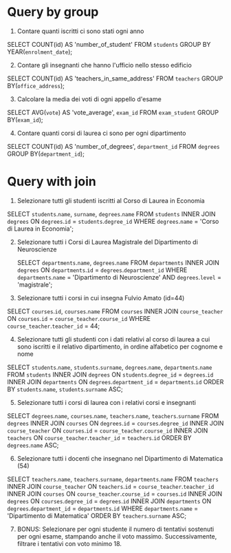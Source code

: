 # Query by group

1. Contare quanti iscritti ci sono stati ogni anno

SELECT COUNT(id) AS 'number_of_student'
FROM `students`
GROUP BY YEAR(`enrolment_date`);

2. Contare gli insegnanti che hanno l'ufficio nello stesso edificio

SELECT COUNT(id) AS 'teachers_in_same_address'
FROM `teachers`
GROUP BY(`office_address`);

3. Calcolare la media dei voti di ogni appello d'esame

SELECT AVG(`vote`) AS 'vote_average', `exam_id`
FROM `exam_student`
GROUP BY(`exam_id`);

4. Contare quanti corsi di laurea ci sono per ogni dipartimento

SELECT COUNT(id) AS 'number_of_degrees', `department_id`
FROM `degrees`
GROUP BY(`department_id`);

# Query with join

1. Selezionare tutti gli studenti iscritti al Corso di Laurea in Economia

SELECT `students`.`name`, `surname`, `degrees`.`name`
FROM `students`
INNER JOIN `degrees`
ON `degrees`.`id` = `students`.`degree_id`
WHERE `degrees`.`name` = 'Corso di Laurea in Economia';

2. Selezionare tutti i Corsi di Laurea Magistrale del Dipartimento di
   Neuroscienze

   SELECT `departments`.`name`, `degrees`.`name`
   FROM `departments`
   INNER JOIN `degrees`
   ON `departments`.`id` = `degrees`.`department_id`
   WHERE `departments`.`name` = 'Dipartimento di Neuroscienze'
   AND `degrees`.`level` = 'magistrale';

3. Selezionare tutti i corsi in cui insegna Fulvio Amato (id=44)

SELECT `courses`.`id`, `courses`.`name`
FROM `courses`
INNER JOIN `course_teacher`
ON `courses`.`id` = `course_teacher`.`course_id`
WHERE `course_teacher`.`teacher_id` = 44;

4. Selezionare tutti gli studenti con i dati relativi al corso di laurea a cui
   sono iscritti e il relativo dipartimento, in ordine alfabetico per cognome e
   nome

SELECT `students`.`name`, `students`.`surname`, `degrees`.`name`, `departments`.`name`
FROM `students`
INNER JOIN `degrees`
ON `students`.`degree_id` = `degrees`.`id`
INNER JOIN `departments`
ON `degrees`.`department_id` = `departments`.`id`
ORDER BY `students`.`name`, `students`.`surname` ASC;

5. Selezionare tutti i corsi di laurea con i relativi corsi e insegnanti

SELECT `degrees`.`name`, `courses`.`name`, `teachers`.`name`, `teachers`.`surname`
FROM `degrees`
INNER JOIN `courses`
ON `degrees`.`id` = `courses`.`degree_id`
INNER JOIN `course_teacher`
ON `courses`.`id` = `course_teacher`.`course_id`
INNER JOIN `teachers`
ON `course_teacher`.`teacher_id` = `teachers`.`id`
ORDER BY `degrees`.`name` ASC;

6. Selezionare tutti i docenti che insegnano nel Dipartimento di
   Matematica (54)

SELECT `teachers`.`name`, `teachers`.`surname`, `departments`.`name`
FROM `teachers`
INNER JOIN `course_teacher`
ON `teachers`.`id` = `course_teacher`.`teacher_id`
INNER JOIN `courses`
ON `course_teacher`.`course_id` = `courses`.`id`
INNER JOIN `degrees`
ON `courses`.`degree_id` = `degrees`.`id`
INNER JOIN `departments`
ON `degrees`.`department_id` = `departments`.`id`
WHERE `departments`.`name` = 'Dipartimento di Matematica'
ORDER BY `teachers`.`surname` ASC;

7. BONUS: Selezionare per ogni studente il numero di tentativi sostenuti
   per ogni esame, stampando anche il voto massimo. Successivamente,
   filtrare i tentativi con voto minimo 18.

```

```
